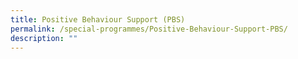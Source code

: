 ```yaml
---
title: Positive Behaviour Support (PBS)
permalink: /special-programmes/Positive-Behaviour-Support-PBS/
description: ""
---
```

